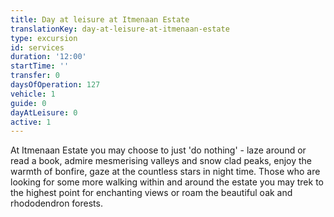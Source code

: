 ```yaml
---
title: Day at leisure at Itmenaan Estate
translationKey: day-at-leisure-at-itmenaan-estate
type: excursion
id: services
duration: '12:00'
startTime: ''
transfer: 0
daysOfOperation: 127
vehicle: 1
guide: 0
dayAtLeisure: 0
active: 1
---
```

At Itmenaan Estate you may choose to just 'do nothing' - laze around or read a book, admire mesmerising valleys and snow clad peaks, enjoy the warmth of bonfire, gaze at the countless stars in night time. Those who are looking for some more walking within and around the estate you may trek to the highest point for enchanting views or roam the beautiful oak and rhododendron forests.